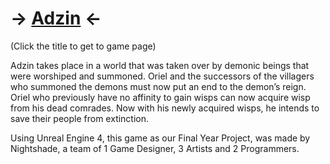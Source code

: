 # -> [Adzin](https://uowmgames.itch.io/adzin) <-

(Click the title to get to game page)

Adzin takes place in a world that was taken over by demonic beings that were worshiped and summoned. 
Oriel and the successors of the villagers who summoned the demons must now put an end to the demon’s reign. Oriel who previously have no affinity to gain wisps can now acquire wisp from his dead comrades. Now with his newly acquired wisps, he intends to save their people from extinction.

Using Unreal Engine 4, this game as our Final Year Project, was made by Nightshade, a team of 1 Game Designer, 3 Artists and 2 Programmers.
